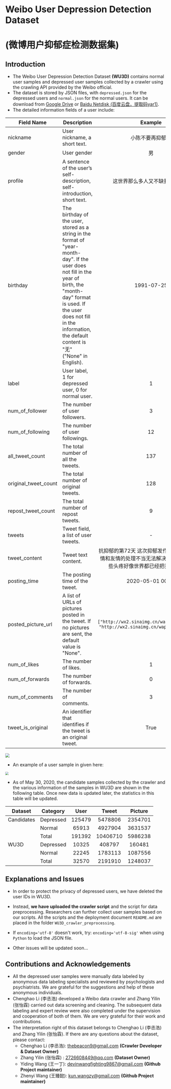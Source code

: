 # Weibo User Depression Detection Dataset 

# (微博用户抑郁症检测数据集)

## Introduction

- The Weibo User Depression Detection Dataset **(WU3D)** contains normal user samples and depressed user samples collected by a crawler using the crawling API provided by the Weibo official. 
- The dataset is stored by JSON files, with `depressed.json` for the depressed users and `normal.json` for the normal users. It can be download from [Google Drive](https://drive.google.com/file/d/1nzURaI60wF2s4P9-G2JDowirrx0VBelE/view?usp=sharing) or [Baidu Netdisk (百度云盘，提取码yar1)](https://pan.baidu.com/s/10xItuplkTNMmJdOEGBiXPw).
- The detailed information fields of a user include:

| Field Name           | Description                                                  |                           Example                            |
| -------------------- | ------------------------------------------------------------ | :----------------------------------------------------------: |
| nickname             | User nickname, a short text.                                 |                       小陈不要再抑郁了                       |
| gender               | User gender                                                  |                              男                              |
| profile              | A sentence of the user’s self-description, self-introduction, short text. |                这世界那么多人又不缺我一个活着                |
| birthday             | The birthday of the user, stored as a string in the format of "year-month-day". If the user does not fill in the year of birth, the "month-day" format is used. If the user does not fill in the information, the default content is "无" ("None" in English). |                          1991-07-25                          |
| label                | User label, 1 for depressed user, 0 for normal user.         |                              1                               |
| num_of_follower      | The number of user followers.                                |                              3                               |
| num_of_following     | The number of user followings.                               |                              12                              |
| all_tweet_count      | The total number of all the tweets.                          |                             137                              |
| original_tweet_count | The total number of original tweets.                         |                             128                              |
| repost_tweet_count   | The total number of repost tweets.                           |                              9                               |
| tweets               | Tweet field, a list of user tweets.                          |                              -                               |
| tweet_content        | Tweet text content.                                          | 抗抑郁的第72天 这次抑郁发作的起因是因为感情和友情的处理不当无法解决这些问题的我有些头疼好像世界都已经把我抛弃了... :( |
| posting_time         | The posting time of the tweet.                               |                       2020-05-01 00:32                       |
| posted_picture_url   | A list of URLs of pictures posted in the tweet. If no pictures are sent, the default value is "None". | `["http://wx2.sinaimg.cn/wap180/xxxx.jpg", "http://wx2.sinaimg.cn/wap180/yyyy.jpg"]` |
| num_of_likes         | The number of likes.                                         |                              1                               |
| num_of_forwards      | The number of forwards.                                      |                              0                               |
| num_of_comments      | The number of comments.                                      |                              3                               |
| tweet_is_original    | An identifier that identifies if the tweet is an original tweet. |                             True                             |

<img src="https://github.com/aidenwang9867/Weibo-User-Drpession-Detection-Dataset/datafields.png" style="zoom:80%;" />

- An example of a user sample in given here:

<img src="https://github.com/aidenwang9867/Weibo-User-Drpession-Detection-Dataset/dataexample.png" style="zoom:60%;" />



- As of May 30, 2020, the candidate samples collected by the crawler and the various information of the samples in WU3D are shown in the following table. Once new data is updated later, the statistics in this table will be updated.

| Dataset    | Category  |  User  |  Tweet   | Picture |
| ---------- | --------- | :----: | :------: | :-----: |
| Candidates | Depressed | 125479 | 5478806  | 2354701 |
|            | Normal    | 65913  | 4927904  | 3631537 |
|            | Total     | 191392 | 10406710 | 5986238 |
| WU3D       | Depressed | 10325  |  408797  | 160481  |
|            | Normal    | 22245  | 1783113  | 1087556 |
|            | Total     | 32570  | 2191910  | 1248037 |



## Explanations and Issues

- In order to protect the privacy of depressed users, we have deleted the user IDs in WU3D.
- Instead, **we have uploaded the crawler script** and the script for data preprocessing. Researchers can further collect user samples based on our scripts. All the scripts and the deployment document `README.md` are placed in the folder `WU3D_crawler_preprocessing`.
- If  `encoding='utf-8'` doesn't work, try: `encoding='utf-8-sig'` when using `Python` to load the JSON file.

- Other issues will be updated soon...



## Contributions and Acknowledgements

- All the depressed user samples were manually data labeled by anonymous data labeling specialists and reviewed by psychologists and psychiatrists. We are grateful for the suggestions and help of these anonymous individuals.
- Chenghao Li (李丞浩) developed a Weibo data crawler and Zhang Yilin (张怡霖) carried out data screening and cleaning. The subsequent data labeling and expert review were also completed under the supervision and cooperation of both of them. We are very grateful for their work and contributions. 
- The interpretation right of this dataset belongs to Chenghao Li (李丞浩) and Zhang Yilin (张怡霖).  If there are any questions about the dataset, please contact: 
  - Chenghao Li (李丞浩): thebeacon9@gmail.com    **(Crawler Developer & Dataset Owner)**
  - Zhang Yilin (张怡霖) : 2726608449@qq.com    **(Dataset Owner)**
  - Yiding Wang (王一丁): devinwangfighting9867@gmail.com    **(Github Project maintainer)**
  - Zhenyi Wang (王臻懿): kun.wangzy@gmail.com    **(Github Project maintainer)**

